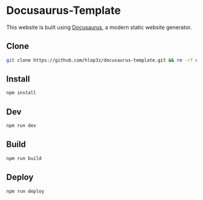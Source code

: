 # Docusaurus-Template

This website is built using [Docusaurus](https://docusaurus.io/), a modern static website generator.

## Clone

```sh
git clone https://github.com/hlop3z/docusaurus-template.git && rm -rf docusaurus-template/.git
```

## Install

```sh
npm install
```

## Dev

```sh
npm run dev
```

## Build

```sh
npm run build
```

## Deploy

```sh
npm run deploy
```
